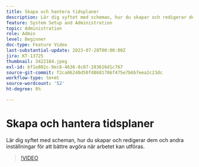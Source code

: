 ```yaml
---
title: Skapa och hantera tidsplaner
description: Lär dig syftet med scheman, hur du skapar och redigerar dem och andra inställningar för att bättre avgöra när arbetet kan utföras.
feature: System Setup and Administration
topic: Administration
role: Admin
level: Beginner
doc-type: Feature Video
last-substantial-update: 2023-07-28T00:00:00Z
jira: KT-13725
thumbnail: 3422184.jpeg
exl-id: bf1e802c-9ec6-4636-8c87-283616d1c767
source-git-commit: f2ca06240d50fd8681706f475e7b6b7eea2c23dc
workflow-type: tm+mt
source-wordcount: '52'
ht-degree: 0%

---
```


# Skapa och hantera tidsplaner

Lär dig syftet med scheman, hur du skapar och redigerar dem och andra inställningar för att bättre avgöra när arbetet kan utföras.

>[!VIDEO](https://video.tv.adobe.com/v/3428979/?quality=12&learn=on&enablevpops&captions=swe)

